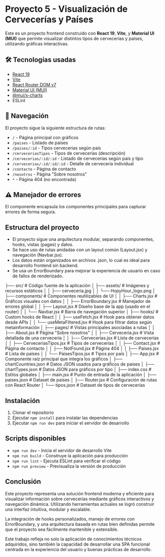 # Proyecto 5 - Visualización de Cervecerías y Países

Este es un proyecto frontend construido con **React 19**, **Vite**, y **Material UI (MUI)** que permite visualizar distintos tipos de cervecerías y países, utilizando gráficas interactivas.

## 🛠 Tecnologías usadas

- [React 19](https://react.dev/)
- [Vite](https://vitejs.dev/)
- [React Router DOM v7](https://reactrouter.com/)
- [Material UI (MUI)](https://mui.com/)
- [@mui/x-charts](https://mui.com/x/react-charts/)
- ESLint

## 🧭 Navegación
El proyecto sigue la siguiente estructura de rutas:

- `/` - Página principal con gráficos
- `/paises` - Listado de países
- `/paises/:id` - Tipos cervecerias según país
- `/cerveceriasTipos` - Tipos de cervecerías (descripción)
- `/cervecerias/:id/:id` - Listado de cervecerías según país y tipo
- `/cervecerias/:id/:id/:id` - Detalle de cervecería individual
- `/contacto` - Página de contacto
- `/nosotros` - Página "Sobre nosotros"
- `*` - Página 404 (no encontrada)

## ⚠️ Manejador de errores
El componente <ErrorBoundary> encapsula los componentes principales para capturar errores de forma segura.

## Estructura del proyecto
- El proyecto sigue una arquitectura modular, separando componentes, hooks, vistas (pages) y datos.
- Se hace uso de rutas anidadas con un layout común (Layout.jsx) y navegación (Navbar.jsx).
- Los datos están organizados en archivos .json, lo cual es ideal para desarrollo frontend sin backend.
- Se usa un ErrorBoundary para mejorar la experiencia de usuario en caso de fallos de renderizado.

├── src/                   # Código fuente de la aplicación
│   ├── assets/            # Imágenes y recursos estáticos
│   │   ├── cerveceria.jpg
│   │   └── HopyHour_logo.png
│   ├── components/        # Componentes reutilizables de UI
│   │   ├── Charts.jsx          # Gráficos visuales con datos
│   │   ├── ErrorBoundary.jsx  # Manejador de errores global
│   │   ├── Layout.jsx         # Diseño base de la app (usado en el router)
│   │   └── Navbar.jsx         # Barra de navegación superior
│   ├── hooks/             # Custom hooks de React
│   │   ├── useFetch.jsx         # Hook para obtener datos desde APIs
│   │   └── useMetaFiltered.jsx # Hook para filtrar datos según metainformación
│   ├── pages/             # Vistas principales asociadas a rutas
│   │   ├── About.jsx             # Página "Sobre nosotros"
│   │   ├── Cerveceria.jsx        # Vista detallada de una cervecería
│   │   ├── Cervecerias.jsx       # Lista de cervecerías
│   │   ├── CerveceriasTipos.jsx  # Tipos de cervecerías
│   │   ├── Contact.jsx           # Página de contacto
│   │   ├── NotFound.jsx          # Página 404
│   │   ├── Paises.jsx            # Lista de países
│   │   └── PaisesTipos.jsx       # Tipos por país
│   ├── App.jsx             # Componente raíz principal que integra los gráficos
│   ├── chartCountries.json # Datos JSON usados para gráficos de países
│   ├── chartTypes.json     # Datos JSON para gráficos por tipo
│   ├── index.css           # Estilos globales
│   ├── main.jsx            # Punto de entrada de la aplicación
│   ├── paises.json         # Dataset de países
│   ├── Router.jsx          # Configuración de rutas con React Router
│   └── tipos.json          # Dataset de tipos de cervecerías

## Instalación

1. Clonar el repositorio
2. Ejecutar `npm install` para instalar las dependencias
3. Ejecutar `npm run dev` para iniciar el servidor de desarrollo

## Scripts disponibles

- `npm run dev` - Inicia el servidor de desarrollo Vite
- `npm run build` - Construye la aplicación para producción
- `npm run lint` - Ejecuta ESLint para verificar el código
- `npm run preview` - Previsualiza la versión de producción

## Conclusión
Este proyecto representa una solución frontend moderna y eficiente para visualizar información sobre cervecerías mediante gráficos interactivos y navegación dinámica. Utilizando herramientas actuales se logró construir una interfaz intuitiva, modular y escalable.

La integración de hooks personalizados, manejo de errores con ErrorBoundary, y una arquitectura basada en rutas bien definidas permite que el proyecto sea fácilmente mantenible y extensible.

Este trabajo refleja no solo la aplicación de conocimientos técnicos adquiridos, sino también la capacidad de desarrollar una SPA funcional centrada en la experiencia del usuario y buenas prácticas de desarrollo.
